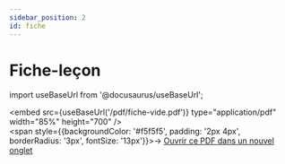```yaml
---
sidebar_position: 2
id: fiche
---
```

# Fiche-leçon

import useBaseUrl from '@docusaurus/useBaseUrl';

<embed
  src={useBaseUrl('/pdf/fiche-vide.pdf')}
  type="application/pdf"
  width="85%"
  height="700"
/>
<br/>
<span style={{backgroundColor: '#f5f5f5', padding: '2px 4px', borderRadius: '3px', fontSize: '13px'}}>→ [Ouvrir ce PDF dans un nouvel onglet](/pdf/fiche-vide.pdf)</span>
